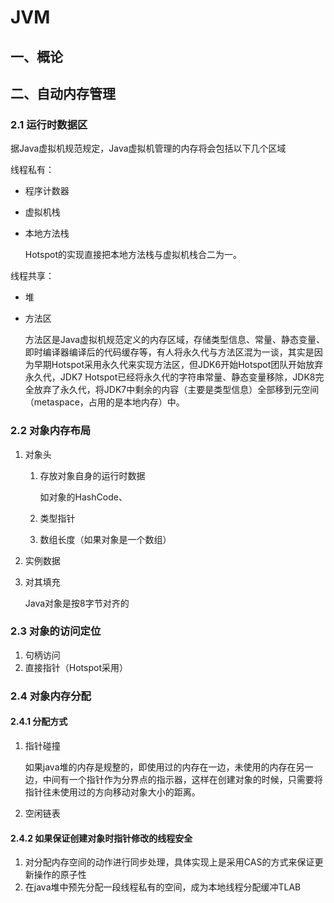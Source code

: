 # JVM

## 一、概论

## 二、自动内存管理

### 2.1 运行时数据区

据Java虚拟机规范规定，Java虚拟机管理的内存将会包括以下几个区域

线程私有：

-   程序计数器

-   虚拟机栈

-   本地方法栈

    Hotspot的实现直接把本地方法栈与虚拟机栈合二为一。

线程共享：

-   堆

-   方法区

    方法区是Java虚拟机规范定义的内存区域，存储类型信息、常量、静态变量、即时编译器编译后的代码缓存等，有人将永久代与方法区混为一谈，其实是因为早期Hotspot采用永久代来实现方法区，但JDK6开始Hotspot团队开始放弃永久代，JDK7 Hotspot已经将永久代的字符串常量、静态变量移除，JDK8完全放弃了永久代，将JDK7中剩余的内容（主要是类型信息）全部移到元空间（metaspace，占用的是本地内存）中。

### 2.2 对象内存布局

1.  对象头

    1.  存放对象自身的运行时数据

        如对象的HashCode、

    2.  类型指针

    3.  数组长度（如果对象是一个数组）

2.  实例数据

3.  对其填充

    Java对象是按8字节对齐的

### 2.3 对象的访问定位

1.  句柄访问
2.  直接指针（Hotspot采用）

### 2.4 对象内存分配

#### 2.4.1 分配方式

1.  指针碰撞

    如果java堆的内存是规整的，即使用过的内存在一边，未使用的内存在另一边，中间有一个指针作为分界点的指示器，这样在创建对象的时候，只需要将指针往未使用过的方向移动对象大小的距离。

2.  空闲链表

#### 2.4.2 如果保证创建对象时指针修改的线程安全

1.  对分配内存空间的动作进行同步处理，具体实现上是采用CAS的方式来保证更新操作的原子性
2.  在java堆中预先分配一段线程私有的空间，成为本地线程分配缓冲TLAB
